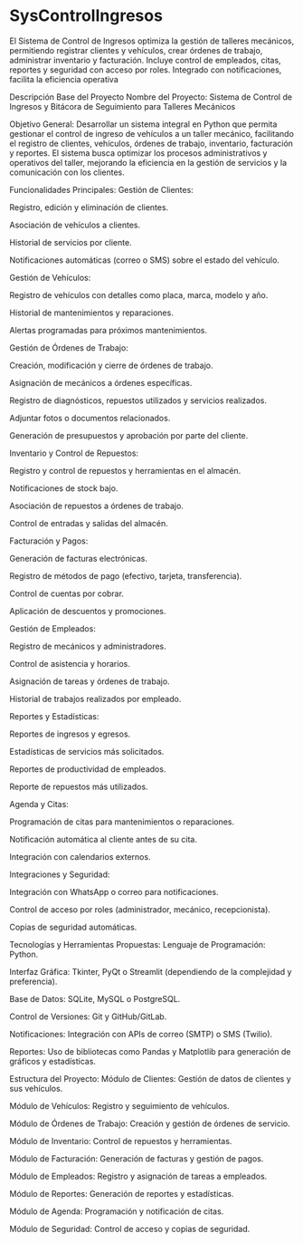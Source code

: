 # SysControlIngresos
El Sistema de Control de Ingresos optimiza la gestión de talleres mecánicos, permitiendo registrar clientes y vehículos, crear órdenes de trabajo, administrar inventario y facturación. Incluye control de empleados, citas, reportes y seguridad con acceso por roles. Integrado con notificaciones, facilita la eficiencia operativa


Descripción Base del Proyecto
Nombre del Proyecto:
Sistema de Control de Ingresos y Bitácora de Seguimiento para Talleres Mecánicos

Objetivo General:
Desarrollar un sistema integral en Python que permita gestionar el control de ingreso de vehículos a un taller mecánico, facilitando el registro de clientes, vehículos, órdenes de trabajo, inventario, facturación y reportes. El sistema busca optimizar los procesos administrativos y operativos del taller, mejorando la eficiencia en la gestión de servicios y la comunicación con los clientes.

Funcionalidades Principales:
Gestión de Clientes:

Registro, edición y eliminación de clientes.

Asociación de vehículos a clientes.

Historial de servicios por cliente.

Notificaciones automáticas (correo o SMS) sobre el estado del vehículo.

Gestión de Vehículos:

Registro de vehículos con detalles como placa, marca, modelo y año.

Historial de mantenimientos y reparaciones.

Alertas programadas para próximos mantenimientos.

Gestión de Órdenes de Trabajo:

Creación, modificación y cierre de órdenes de trabajo.

Asignación de mecánicos a órdenes específicas.

Registro de diagnósticos, repuestos utilizados y servicios realizados.

Adjuntar fotos o documentos relacionados.

Generación de presupuestos y aprobación por parte del cliente.

Inventario y Control de Repuestos:

Registro y control de repuestos y herramientas en el almacén.

Notificaciones de stock bajo.

Asociación de repuestos a órdenes de trabajo.

Control de entradas y salidas del almacén.

Facturación y Pagos:

Generación de facturas electrónicas.

Registro de métodos de pago (efectivo, tarjeta, transferencia).

Control de cuentas por cobrar.

Aplicación de descuentos y promociones.

Gestión de Empleados:

Registro de mecánicos y administradores.

Control de asistencia y horarios.

Asignación de tareas y órdenes de trabajo.

Historial de trabajos realizados por empleado.

Reportes y Estadísticas:

Reportes de ingresos y egresos.

Estadísticas de servicios más solicitados.

Reportes de productividad de empleados.

Reporte de repuestos más utilizados.

Agenda y Citas:

Programación de citas para mantenimientos o reparaciones.

Notificación automática al cliente antes de su cita.

Integración con calendarios externos.

Integraciones y Seguridad:

Integración con WhatsApp o correo para notificaciones.

Control de acceso por roles (administrador, mecánico, recepcionista).

Copias de seguridad automáticas.

Tecnologías y Herramientas Propuestas:
Lenguaje de Programación: Python.

Interfaz Gráfica: Tkinter, PyQt o Streamlit (dependiendo de la complejidad y preferencia).

Base de Datos: SQLite, MySQL o PostgreSQL.

Control de Versiones: Git y GitHub/GitLab.

Notificaciones: Integración con APIs de correo (SMTP) o SMS (Twilio).

Reportes: Uso de bibliotecas como Pandas y Matplotlib para generación de gráficos y estadísticas.

Estructura del Proyecto:
Módulo de Clientes: Gestión de datos de clientes y sus vehículos.

Módulo de Vehículos: Registro y seguimiento de vehículos.

Módulo de Órdenes de Trabajo: Creación y gestión de órdenes de servicio.

Módulo de Inventario: Control de repuestos y herramientas.

Módulo de Facturación: Generación de facturas y gestión de pagos.

Módulo de Empleados: Registro y asignación de tareas a empleados.

Módulo de Reportes: Generación de reportes y estadísticas.

Módulo de Agenda: Programación y notificación de citas.

Módulo de Seguridad: Control de acceso y copias de seguridad.
